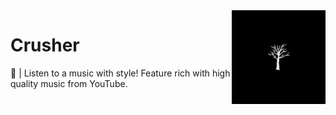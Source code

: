 <img align="right" src="./assets/crusher.png" width="150">

# Crusher
🎵 | Listen to a music with style! Feature rich with high quality music from YouTube. 
